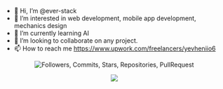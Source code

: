 - 👋 Hi, I’m @ever-stack
- 👀 I’m interested in web development, mobile app development, mechanics design
- 🌱 I’m currently learning AI
- 💞️ I’m looking to collaborate on any project.
- 📫 How to reach me https://www.upwork.com/freelancers/yevheniio6

<p align="center">
<img src="https://github-profile-trophy.vercel.app/?username=ever-stack&column=-1&theme=gruvbox&title=Followers,Commits,Stars,Repositories,PullRequest,Issues,Organizations,MultiLanguage" alt="Followers, Commits, Stars, Repositories, PullRequest">
</p>

<p align = "center">
  <img src = "https://github-readme-stats.vercel.app/api/top-langs/?username=ever-stack&langs_count=20&layout=compact&theme=tokyonight&include_all_commits=true&line_height=27">
</p>

<!---
ever-stack/ever-stack is a ✨ special ✨ repository because its `README.md` (this file) appears on your GitHub profile.
You can click the Preview link to take a look at your changes.
--->
